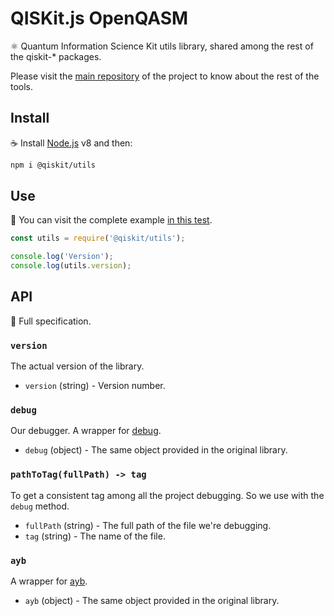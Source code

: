 # QISKit.js OpenQASM

:atom_symbol: Quantum Information Science Kit utils library, shared among the rest of the qiskit-\* packages.

Please visit the [main repository](https://github.com/QISKit/qiskit-sdk-js) of the project to know about the rest of the tools.

## Install

:coffee: Install [Node.js](https://nodejs.org/download) v8 and then:

```sh
npm i @qiskit/utils
```

## Use

:pencil: You can visit the complete example [in this test](./test/functional/index.js).

```js
const utils = require('@qiskit/utils');

console.log('Version');
console.log(utils.version);
```

## API

:eyes: Full specification.

### `version`

The actual version of the library.

* `version` (string) - Version number.

### `debug`

Our debugger. A wrapper for [debug](https://github.com/visionmedia/debug).

* `debug` (object) - The same object provided in the original library.

### `pathToTag(fullPath) -> tag`

To get a consistent tag among all the project debugging. So we use with the `debug` method.

* `fullPath` (string) - The full path of the file we're debugging.
* `tag` (string) - The name of the file.

### `ayb`

A wrapper for [ayb](https://github.com/nerddiffer/all-your-base).

* `ayb` (object) - The same object provided in the original library.
